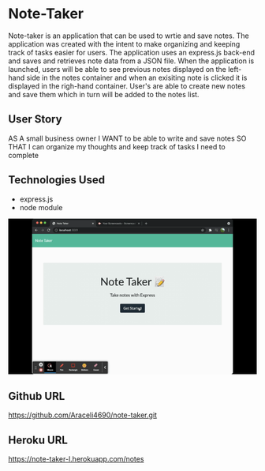 # Note-Taker
Note-taker is an application that can be used to wrtie and save notes. The application was created with the intent to make organizing and keeping track of tasks easier for users. The application uses an express.js back-end and saves and retrieves note data from a JSON file. When the application is launched, users will be able to see previous notes displayed on the left-hand side in the notes container and when an exisiting note is clicked it is displayed in the righ-hand container. User's are able to create new notes and save them which in turn will be added to the notes list.

## User Story
AS A small business owner
I WANT to be able to write and save notes
SO THAT I can organize my thoughts and keep track of tasks I need to complete

## Technologies Used
* express.js
* node module

![](./public/images/note-taker.gif)

## Github URL
https://github.com/Araceli4690/note-taker.git

## Heroku URL
https://note-taker-l.herokuapp.com/notes